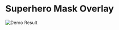 # Superhero Mask Overlay
![Demo Result](https://github.com/kranok-dev/Superhero_Mask_Overlay/blob/main/thumbnail.png?raw=true)

